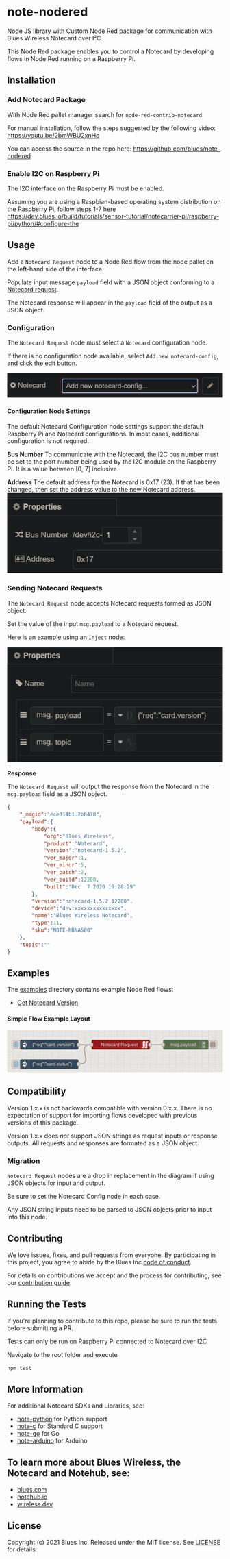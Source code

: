 ﻿# note-nodered

Node JS library with Custom Node Red package for communication with Blues Wireless Notecard over I²C.

This Node Red package enables you to control a Notecard by developing flows in Node Red running on a Raspberry Pi.

## Installation

### Add Notecard Package
With Node Red pallet manager search for `node-red-contrib-notecard`

For manual installation, follow the steps suggested by the following video:
  https://youtu.be/2bmWBU2xnHc

You can access the source in the repo here:
  https://github.com/blues/note-nodered 

### Enable I2C on Raspberry Pi
The I2C interface on the Raspberry Pi must be enabled.

Assuming you are using a Raspbian-based operating system distribution on the Raspberry Pi, follow steps 1-7 here
https://dev.blues.io/build/tutorials/sensor-tutorial/notecarrier-pi/raspberry-pi/python/#configure-the


## Usage

Add a `Notecard Request` node to a Node Red flow from the node pallet on the left-hand side of the interface.

Populate input message `payload` field with a JSON object conforming to a [Notecard request](https://dev.blues.io/reference/complete-api-reference/introduction/).

The Notecard response will appear in the `payload` field of the output as a JSON object.

### Configuration
The `Notecard Request` node must select a `Notecard` configuration node.

If there is no configuration node available, select `Add new notecard-config`, and click the edit button.

![Notecard Config Node](images/notecard-config-screenshot.png)

#### Configuration Node Settings
The default Notecard Configuration node settings support the default Raspberry Pi and Notecard configurations.
In most cases, additional configuration is not required.

__Bus Number__
To communicate with the Notecard, the I2C bus number must be set to the port number being used by the I2C module on the Raspberry Pi.  It is a value between [0, 7] inclusive.

__Address__
The default address for the Notecard is 0x17 (23).  If that has been changed, then set the address value to the new Notecard address.
![Communication Settings](images/notecard_request_comms_properties.png)


### Sending Notecard Requests
The `Notecard Request` node accepts Notecard requests formed as JSON object.

Set the value of the input  `msg.payload` to a Notecard request.

Here is an example using an `Inject` node:

![Message Payload](images/notecard_request_payload.png)

__Response__

The `Notecard Request` will output the response from the Notecard in the `msg.payload` field as a JSON object.

```json
{
    "_msgid":"ece314b1.2b8478",
    "payload":{
        "body":{
            "org":"Blues Wireless",
            "product":"Notecard",
            "version":"notecard-1.5.2",
            "ver_major":1,
            "ver_minor":5,
            "ver_patch":2,
            "ver_build":12200,
            "built":"Dec  7 2020 19:28:29"
        },
        "version":"notecard-1.5.2.12200",
        "device":"dev:xxxxxxxxxxxxxxx",
        "name":"Blues Wireless Notecard",
        "type":11,
        "sku":"NOTE-NBNA500"
    },
    "topic":""
}
```

## Examples
The [examples](examples/) directory contains example Node Red flows:

- [Get Notecard Version](examples/notecard-version-request.json)


#### Simple Flow Example Layout
![Simple Notecard Request Flow](images/example-layout-screenshot.png)

## Compatibility
Version 1.x.x is not backwards compatible with version 0.x.x.  There is no expectation of support for importing flows developed with previous versions of this package.

Version 1.x.x does *not* support JSON strings as request inputs or response outputs.  All requests and responses are formated as a JSON object.

### Migration
`Notecard Request` nodes are a drop in replacement in the diagram if using JSON objects for input and output.  

Be sure to set the Notecard Config node in each case.  

Any JSON string inputs need to be parsed to JSON objects prior to input into this node.

## Contributing

We love issues, fixes, and pull requests from everyone. By participating in this project, you agree to abide by the Blues Inc [code of conduct](https://blues.github.io/opensource/code-of-conduct).

For details on contributions we accept and the process for contributing, see our [contribution guide](CONTRIBUTING.md).

## Running the Tests

If you're planning to contribute to this repo, please be sure to run the tests before submitting a PR. 

Tests can only be run on Raspberry Pi connected to Notecard over I2C

Navigate to the root folder and execute

```bash
npm test
```

## More Information

For additional Notecard SDKs and Libraries, see:

* [note-python](https://blues.github.io/opensource/code-of-conduct) for Python support
* [note-c](https://github.com/blues/note-c) for Standard C support
* [note-go](https://github.com/blues/note-go) for Go
* [note-arduino](https://github.com/blues/note-arduino) for Arduino 

## To learn more about Blues Wireless, the Notecard and Notehub, see:

* [blues.com](https://blues.com)
* [notehub.io][Notehub]
* [wireless.dev](https://wireless.dev)

## License

Copyright (c) 2021 Blues Inc. Released under the MIT license. See [LICENSE](LICENSE) for details.

[code of conduct]: https://blues.github.io/opensource/code-of-conduct
[Notehub]: https://notehub.io
